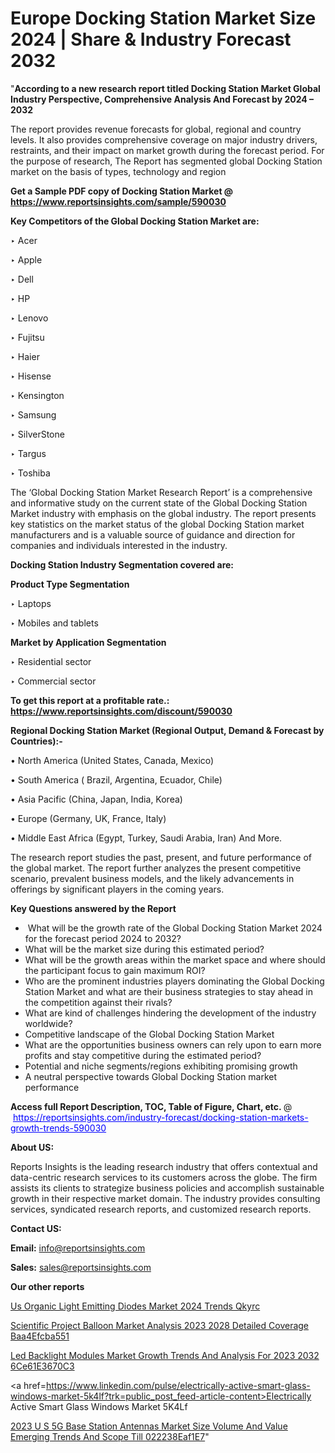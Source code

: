 # Europe Docking Station Market Size 2024 | Share & Industry Forecast 2032

"<strong>According to a new research report titled Docking Station Market Global Industry Perspective, Comprehensive Analysis And Forecast by 2024 – 2032</strong>

The report provides revenue forecasts for global, regional and country levels. It also provides comprehensive coverage on major industry drivers, restraints, and their impact on market growth during the forecast period. For the purpose of research, The Report has segmented global Docking Station market on the basis of types, technology and region

<strong>Get a Sample PDF copy of Docking Station Market </strong><strong>@<a href=https://www.reportsinsights.com/sample/590030 style=color:#0000ff;> https://www.reportsinsights.com/sample/590030</a></strong></font>

<strong>Key Competitors of the Global Docking Station Market are:</strong>

‣ Acer

‣ Apple

‣ Dell

‣ HP

‣ Lenovo

‣ Fujitsu

‣ Haier

‣ Hisense

‣ Kensington

‣ Samsung

‣ SilverStone

‣ Targus

‣ Toshiba

The ‘Global Docking Station Market Research Report’ is a comprehensive and informative study on the current state of the Global Docking Station Market industry with emphasis on the global industry. The report presents key statistics on the market status of the global Docking Station market manufacturers and is a valuable source of guidance and direction for companies and individuals interested in the industry.

<strong>Docking Station Industry Segmentation covered are:</strong>

<strong>Product Type Segmentation</strong>

‣    Laptops

‣ Mobiles and tablets

<strong>Market by Application Segmentation</strong>

‣   Residential sector

‣ Commercial sector

<strong>To get this report at a profitable rate.: <a href=https://www.reportsinsights.com/discount/590030 style=color:#0000ff;>https://www.reportsinsights.com/discount/590030</a></strong></font>

<strong>Regional Docking Station Market (Regional Output, Demand &amp; Forecast by Countries):-</strong>

• North America (United States, Canada, Mexico)

• South America ( Brazil, Argentina, Ecuador, Chile)

• Asia Pacific (China, Japan, India, Korea)

• Europe (Germany, UK, France, Italy)

• Middle East Africa (Egypt, Turkey, Saudi Arabia, Iran) And More.

The research report studies the past, present, and future performance of the global market. The report further analyzes the present competitive scenario, prevalent business models, and the likely advancements in offerings by significant players in the coming years.

<strong>Key Questions answered by the Report</strong>
<ul>
  <li> What will be the growth rate of the Global Docking Station Market 2024 for the forecast period 2024 to 2032?</li>
  <li>What will be the market size during this estimated period?</li>
  <li>What will be the growth areas within the market space and where should the participant focus to gain maximum ROI?</li>
  <li>Who are the prominent industries players dominating the Global Docking Station Market and what are their business strategies to stay ahead in the competition against their rivals?</li>
  <li>What are kind of challenges hindering the development of the industry worldwide?</li>
  <li>Competitive landscape of the Global Docking Station Market</li>
  <li>What are the opportunities business owners can rely upon to earn more profits and stay competitive during the estimated period?</li>
  <li>Potential and niche segments/regions exhibiting promising growth</li>
  <li>A neutral perspective towards Global Docking Station market performance</li>
</ul>
<strong>Access full Report Description, TOC, Table of Figure, Chart, etc. </strong>@  <a href=https://reportsinsights.com/industry-forecast/docking-station-markets-growth-trends-590030 style=color:#0000ff;>https://reportsinsights.com/industry-forecast/docking-station-markets-growth-trends-590030</a></font>

<strong><strong>About US</strong>:</strong>

Reports Insights is the leading research industry that offers contextual and data-centric research services to its customers across the globe. The firm assists its clients to strategize business policies and accomplish sustainable growth in their respective market domain. The industry provides consulting services, syndicated research reports, and customized research reports.

<strong>Contact US:</strong>

<p class=""""><b>Email:</b> <a href=mailto:info@reportsinsights.com>info@reportsinsights.com</a></p>
<p class=""""><b>Sales:</b> <a href=mailto:sales@reportsinsights.com>sales@reportsinsights.com</a></p>

<strong>Our other reports</strong>

<a href=https://www.linkedin.com/pulse/us-organic-light-emitting-diodes-market-2024-trends-qkyrc/>Us Organic Light Emitting Diodes Market 2024 Trends Qkyrc</a>

<a href=https://medium.com/@aryawankhede943/scientific-project-balloon-market-analysis-2023-2028-detailed-coverage-baa4efcba551>Scientific Project Balloon Market Analysis 2023 2028 Detailed Coverage Baa4Efcba551</a>

<a href=https://medium.com/@jadhaosuchit578/led-backlight-modules-market-growth-trends-and-analysis-for-2023-2032-6ce61e3670c3>Led Backlight Modules Market Growth Trends And Analysis For 2023 2032 6Ce61E3670C3</a>

<a href=https://www.linkedin.com/pulse/electrically-active-smart-glass-windows-market-5k4lf?trk=public_post_feed-article-content>Electrically Active Smart Glass Windows Market 5K4Lf</a>

<a href=https://medium.com/@nadeemkazi0003/2023-u-s-5g-base-station-antennas-market-size-volume-and-value-emerging-trends-and-scope-till-022238eaf1e7>2023 U S 5G Base Station Antennas Market Size Volume And Value Emerging Trends And Scope Till 022238Eaf1E7</a>"
